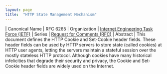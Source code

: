```yaml
---
layout: page
title:  "HTTP State Management Mechanism"
---
```


| Canonical Name | RFC 6265
| Organization | [Internet Engineering Task Force (IETF)](..)
| Series | [Request for Comments (RFC)](..)
| Abstract | This document defines the HTTP Cookie and Set-Cookie header fields. These header fields can be used by HTTP servers to store state (called cookies) at HTTP user agents, letting the servers maintain a stateful session over the mostly stateless HTTP protocol. Although cookies have many historical infelicities that degrade their security and privacy, the Cookie and Set-Cookie header fields are widely used on the Internet.